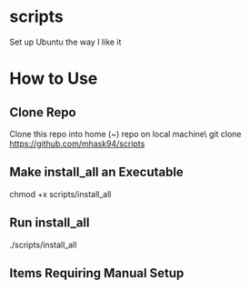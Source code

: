 # scripts
Set up Ubuntu the way I like it

# How to Use
## Clone Repo
Clone this repo into home (~) repo on local machine\\
git clone https://github.com/mhask94/scripts

## Make install_all an Executable
chmod +x scripts/install_all

## Run install_all
./scripts/install_all

## Items Requiring Manual Setup
